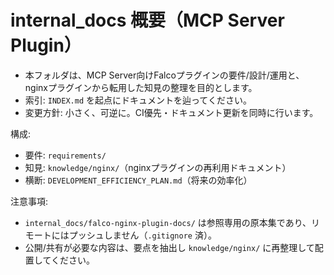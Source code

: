 # internal_docs 概要（MCP Server Plugin）

- 本フォルダは、MCP Server向けFalcoプラグインの要件/設計/運用と、nginxプラグインから転用した知見の整理を目的とします。
- 索引: `INDEX.md` を起点にドキュメントを辿ってください。
- 変更方針: 小さく、可逆に。CI優先・ドキュメント更新を同時に行います。

構成:
- 要件: `requirements/`
- 知見: `knowledge/nginx/`（nginxプラグインの再利用ドキュメント）
- 横断: `DEVELOPMENT_EFFICIENCY_PLAN.md`（将来の効率化）

注意事項:
- `internal_docs/falco-nginx-plugin-docs/` は参照専用の原本集であり、リモートにはプッシュしません（`.gitignore` 済）。
- 公開/共有が必要な内容は、要点を抽出し `knowledge/nginx/` に再整理して配置してください。
